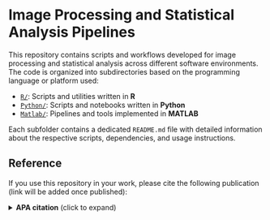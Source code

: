 # Image Processing and Statistical Analysis Pipelines

This repository contains scripts and workflows developed for image processing and statistical analysis across different software environments. The code is organized into subdirectories based on the programming language or platform used:

- [`R/`](./R): Scripts and utilities written in **R**  
- [`Python/`](./Python): Scripts and notebooks written in **Python**  
- [`Matlab/`](./Matlab): Pipelines and tools implemented in **MATLAB**

Each subfolder contains a dedicated `README.md` file with detailed information about the respective scripts, dependencies, and usage instructions.

## Reference

If you use this repository in your work, please cite the following publication (link will be added once published):

<details>
<summary><strong>APA  citation</strong> (click to expand)</summary>
De Meyer, S., Alali, S., Laroy, M., Vande Casteele, T., Van Cauwenberghe, M., Goossens, J., De Rocker, C., Vanbrabant, J., Vanmechelen, E., Van den Stock, J., Bouckaert, F., Van Laere, K., Vandenbulcke, M., Emsell, L., & Poesen, K. (2025). *Plasma VAMP2 and GFAP associate with synaptic density in older adults without dementia*. *[Journal Name]*. https://doi.org/10.xxxx/xxxxx

<details>
<summary><strong>BibTeX citation</strong> (click to expand)</summary>

```bibtex
@article{DeMeyer2025,
  author  = {De Meyer, Steffi and Alali, Soha and Laroy, Maarten and Vande Casteele, Thomas and Van Cauwenberghe, Margot and Goossens, Julie and De Rocker, Charlotte and Vanbrabant, Jeroen and Vanmechelen, Eugeen and Van den Stock, Jan and Bouckaert, Filip and Van Laere, Koen and Vandenbulcke, Mathieu and Emsell, Louise and Poesen, Koen},
  title   = {Plasma VAMP2 and GFAP associate with synaptic density in older adults without dementia},
  journal = {[Journal Name]},
  year    = {2025},
  doi     = {10.xxxx/xxxxx},
  url     = {https://doi.org/10.xxxx/xxxxx}
}
